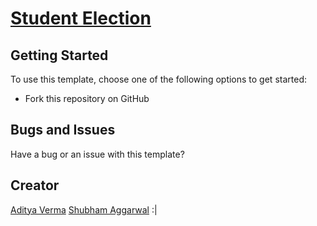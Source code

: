 # [Student Election](#) 

## Getting Started

To use this template, choose one of the following options to get started:
* Fork this repository on GitHub

## Bugs and Issues

Have a bug or an issue with this template? 

## Creator

[Aditya Verma](https://github.com/coderadi)
[Shubham Aggarwal](https://github.com/notepad104)
:|
